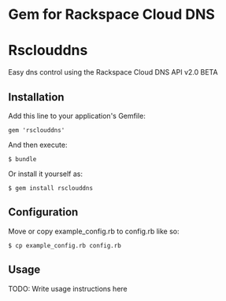 Gem for Rackspace Cloud DNS
===========================

# Rsclouddns

Easy dns control using the Rackspace Cloud DNS API v2.0 BETA

## Installation

Add this line to your application's Gemfile:

    gem 'rsclouddns'

And then execute:

    $ bundle

Or install it yourself as:

    $ gem install rsclouddns


## Configuration

Move or copy example_config.rb to config.rb like so:
    
    $ cp example_config.rb config.rb

## Usage

TODO: Write usage instructions here
